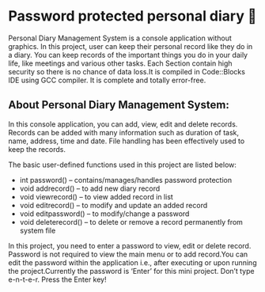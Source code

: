 # Password protected personal diary 📖

Personal Diary Management System is a console application without graphics. In this project, user can keep their personal record like they do in a diary. You can keep records of the important things you do in your daily life, like meetings and various other tasks. Each Section contain high security so there is no chance of data loss.It is compiled in Code::Blocks IDE using GCC compiler. It is complete and totally error-free.

## About Personal Diary Management System:

In this console application, you can add, view, edit and delete records. Records can be added with many information such as duration of task, name, address, time and date. File handling has been effectively used to keep the records.

The basic user-defined functions used in this project are listed below:

- int password() – contains/manages/handles password protection
- void addrecord() – to add new diary record
- void viewrecord() – to view added record in list
- void editrecord() – to modify and update an added record
- void editpassword() – to modify/change a password
- void deleterecord() – to delete or remove a record permanently from system file

In this project, you need to enter a password to view, edit or delete record. Password is not required to view the main menu or to add record.You can edit the password within the application i.e., after executing or upon running the project.Currently the password is  ‘Enter’ for this mini project. Don’t type e-n-t-e-r. Press the Enter key!

